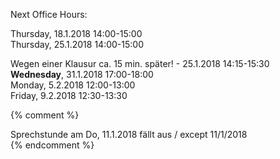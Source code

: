 
Next Office Hours:<br />

Thursday, 18.1.2018 14:00-15:00<br />
Thursday, 25.1.2018 14:00-15:00<br />
<div class="alert alert-danger" role="alert">
  Wegen einer Klausur ca. 15 min. später! - 25.1.2018 14:15-15:30
</div>
<b>Wednesday</b>, 31.1.2018 17:00-18:00<br />
Monday, 5.2.2018 12:00-13:00<br />
Friday, 9.2.2018 12:30-13:30<br />

{% comment %}
<div class="alert alert-danger" role="alert">
  Sprechstunde am Do, 11.1.2018 fällt aus / except 11/1/2018
</div>
{% endcomment %}
